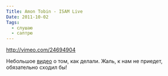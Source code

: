```yaml
---
Title: Amon Tobin - ISAM Live
Date: 2011-10-02
Tags:
  - слушаю
  - саптрю
---
```


http://vimeo.com/24694904

Небольшое [видео](http://vimeo.com/26057973) о том, как делали. Жаль, к нам не приедет, обязательно сходил бы!